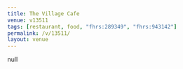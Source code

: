 ```yaml
---
title: The Village Cafe
venue: v13511
tags: [restaurant, food, "fhrs:289349", "fhrs:943142"]
permalink: /v/13511/
layout: venue
---
```

null